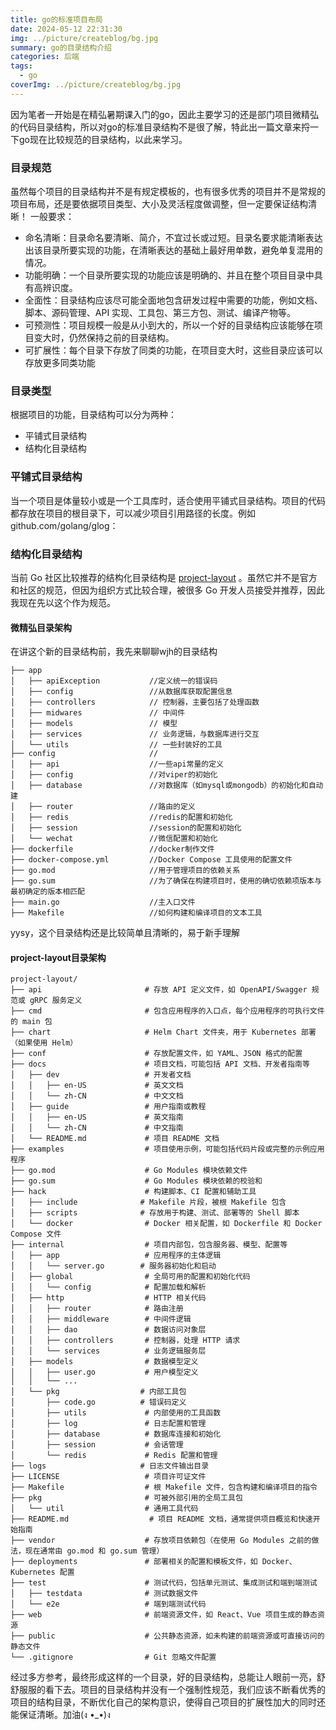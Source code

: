 ```yaml
---
title: go的标准项目布局
date: 2024-05-12 22:31:30
img: ../picture/createblog/bg.jpg
summary: go的目录结构介绍
categories: 后端
tags:
  - go
coverImg: ../picture/createblog/bg.jpg
---
```


因为笔者一开始是在精弘暑期课入门的go，因此主要学习的还是部门项目微精弘的代码目录结构，所以对go的标准目录结构不是很了解，特此出一篇文章来捋一下go现在比较规范的目录结构，以此来学习。

### 目录规范
虽然每个项目的目录结构并不是有规定模板的，也有很多优秀的项目并不是常规的项目布局，还是要依据项目类型、大小及灵活程度做调整，但一定要保证结构清晰！
一般要求：

* 命名清晰：目录命名要清晰、简介，不宜过长或过短。目录名要求能清晰表达出该目录所要实现的功能，在清晰表达的基础上最好用单数，避免单复混用的情况。
* 功能明确：一个目录所要实现的功能应该是明确的、并且在整个项目目录中具有高辨识度。
* 全面性：目录结构应该尽可能全面地包含研发过程中需要的功能，例如文档、脚本、源码管理、API 实现、工具包、第三方包、测试、编译产物等。
* 可预测性：项目规模一般是从小到大的，所以一个好的目录结构应该能够在项目变大时，仍然保持之前的目录结构。
* 可扩展性：每个目录下存放了同类的功能，在项目变大时，这些目录应该可以存放更多同类功能

### 目录类型 
根据项目的功能，目录结构可以分为两种：
* 平铺式目录结构
* 结构化目录结构


### 平铺式目录结构
当一个项目是体量较小或是一个工具库时，适合使用平铺式目录结构。项目的代码都存放在项目的根目录下，可以减少项目引用路径的长度。例如 github.com/golang/glog：

### 结构化目录结构
当前 Go 社区比较推荐的结构化目录结构是 [project-layout](https://github.com/golang-standards/project-layout/blob/master/README_zh.md) 。虽然它并不是官方和社区的规范，但因为组织方式比较合理，被很多 Go 开发人员接受并推荐，因此我现在先以这个作为规范。

#### 微精弘目录架构
在讲这个新的目录结构前，我先来聊聊wjh的目录结构
```
├── app 
│   ├── apiException           //定义统一的错误码
│   ├── config                 //从数据库获取配置信息
│   ├── controllers            // 控制器，主要包括了处理函数
│   ├── midwares               // 中间件
│   ├── models                 // 模型
│   ├── services               // 业务逻辑，与数据库进行交互
│   └── utils                  // 一些封装好的工具
├── config                     // 
│   ├── api                    //一些api常量的定义
│   ├── config                 //对viper的初始化
│   ├── database               //对数据库（如mysql或mongodb）的初始化和自动建
│   ├── router                 //路由的定义
│   ├── redis                  //redis的配置和初始化
│   ├── session                //session的配置和初始化
│   └── wechat                 //微信配置和初始化
├── dockerfile                 //docker制作文件
├── docker-compose.yml         //Docker Compose 工具使用的配置文件
├── go.mod                     //用于管理项目的依赖关系
├── go.sum                     //为了确保在构建项目时，使用的确切依赖项版本与最初确定的版本相匹配
├── main.go                    //主入口文件
├── Makefile                   //如何构建和编译项目的文本工具
```
yysy，这个目录结构还是比较简单且清晰的，易于新手理解

#### project-layout目录架构
```
project-layout/
├── api                       # 存放 API 定义文件，如 OpenAPI/Swagger 规范或 gRPC 服务定义
├── cmd                       # 包含应用程序的入口点，每个应用程序的可执行文件的 main 包
├── chart                     # Helm Chart 文件夹，用于 Kubernetes 部署（如果使用 Helm）
├── conf                      # 存放配置文件，如 YAML、JSON 格式的配置
├── docs                      # 项目文档，可能包括 API 文档、开发者指南等
│   ├── dev                   # 开发者文档
│   │   ├── en-US             # 英文文档
│   │   └── zh-CN             # 中文文档
│   ├── guide                 # 用户指南或教程
│   │   ├── en-US             # 英文指南
│   │   └── zh-CN             # 中文指南
│   └── README.md             # 项目 README 文档
├── examples                  # 项目使用示例，可能包括代码片段或完整的示例应用程序
├── go.mod                    # Go Modules 模块依赖文件
├── go.sum                    # Go Modules 模块依赖的校验和
├── hack                      # 构建脚本、CI 配置和辅助工具
│   ├── include              # Makefile 片段，被根 Makefile 包含
│   ├── scripts              # 存放用于构建、测试、部署等的 Shell 脚本
│   └── docker                # Docker 相关配置，如 Dockerfile 和 Docker Compose 文件
├── internal                  # 项目内部包，包含服务器、模型、配置等
│   ├── app                   # 应用程序的主体逻辑
│   │   └── server.go        # 服务器初始化和启动
│   ├── global                # 全局可用的配置和初始化代码
│   │   └── config            # 配置加载和解析
│   ├── http                  # HTTP 相关代码
│   │   ├── router            # 路由注册
│   │   ├── middleware        # 中间件逻辑
│   │   ├── dao               # 数据访问对象层
│   │   ├── controllers       # 控制器，处理 HTTP 请求
│   │   └── services          # 业务逻辑服务层
│   ├── models                # 数据模型定义
│   │   ├── user.go           # 用户模型定义
│   │   └── ...
│   └── pkg                  # 内部工具包
│       ├── code.go          # 错误码定义
│       ├── utils             # 内部使用的工具函数
│       ├── log               # 日志配置和管理
│       ├── database          # 数据库连接和初始化
│       ├── session           # 会话管理
│       └── redis             # Redis 配置和管理
├── logs                     # 日志文件输出目录
├── LICENSE                   # 项目许可证文件
├── Makefile                  # 根 Makefile 文件，包含构建和编译项目的指令
├── pkg                       # 可被外部引用的全局工具包
│   └── util                  # 通用工具代码
├── README.md                  # 项目 README 文档，通常提供项目概览和快速开始指南
├── vendor                    # 存放项目依赖包（在使用 Go Modules 之前的做法，现在通常由 go.mod 和 go.sum 管理）
├── deployments               # 部署相关的配置和模板文件，如 Docker、Kubernetes 配置
├── test                      # 测试代码，包括单元测试、集成测试和端到端测试
│   ├── testdata              # 测试数据文件
│   └── e2e                   # 端到端测试代码
├── web                       # 前端资源文件，如 React、Vue 项目生成的静态资源
├── public                    # 公共静态资源，如未构建的前端资源或可直接访问的静态文件
└── .gitignore                # Git 忽略文件配置
```

经过多方参考，最终形成这样的一个目录，好的目录结构，总能让人眼前一亮，舒舒服服的看下去。项目的目录结构并没有一个强制性规范，我们应该不断看优秀的项目的结构目录，不断优化自己的架构意识，使得自己项目的扩展性加大的同时还能保证清晰。加油(ง •_•)ง